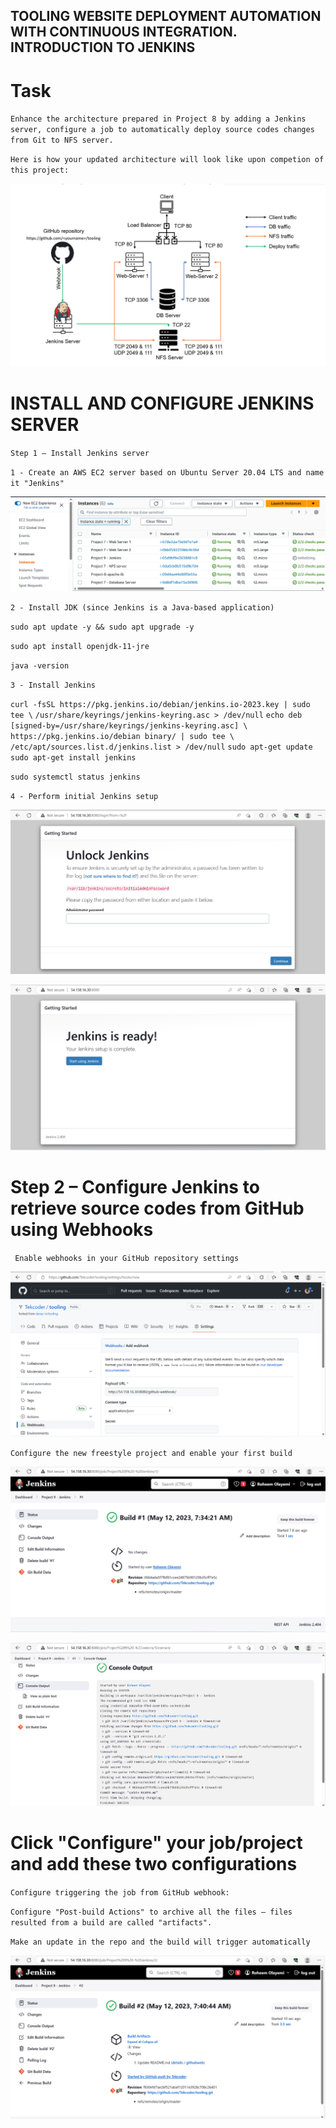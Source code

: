 ## TOOLING WEBSITE DEPLOYMENT AUTOMATION WITH CONTINUOUS INTEGRATION. INTRODUCTION TO JENKINS

# Task
`Enhance the architecture prepared in Project 8 by adding a Jenkins server, configure a job to automatically deploy source codes changes from Git to NFS server.`

`Here is how your updated architecture will look like upon competion of this project:`

![Project9-Architecture](./Images/Project9-Architecture.png)

# INSTALL AND CONFIGURE JENKINS SERVER

`Step 1 – Install Jenkins server`

`1 - Create an AWS EC2 server based on Ubuntu Server 20.04 LTS and name it "Jenkins"`

![Jenkins-Server](./Images/Jenkins-Server.png)

`2 - Install JDK (since Jenkins is a Java-based application)`

`sudo apt update -y && sudo apt upgrade -y`

`sudo apt install openjdk-11-jre`

`java -version`


`3 - Install Jenkins`

`curl -fsSL https://pkg.jenkins.io/debian/jenkins.io-2023.key | sudo tee \`
  `/usr/share/keyrings/jenkins-keyring.asc > /dev/null`
`echo deb [signed-by=/usr/share/keyrings/jenkins-keyring.asc] \`
  `https://pkg.jenkins.io/debian binary/ | sudo tee \`
  `/etc/apt/sources.list.d/jenkins.list > /dev/null`
`sudo apt-get update`
`sudo apt-get install jenkins`

`sudo systemctl status jenkins`

`4 - Perform initial Jenkins setup`

![jenkins-setup](./Images/jenkins-setup.png)

![jenkins-setup2](./Images/jenkins-setup2.png)

# Step 2 – Configure Jenkins to retrieve source codes from GitHub using Webhooks

` Enable webhooks in your GitHub repository settings`

![jenkins-github-webhook](./Images/jenkins-github-webhook.png)

`Configure the new freestyle project and enable your first build`

![first-build-jenkins](./Images/first-build-jenkins.png)

![jenkins-console-output1](./Images/jenkins-console-output1.png)

# Click "Configure" your job/project and add these two configurations

`Configure triggering the job from GitHub webhook:`

`Configure "Post-build Actions" to archive all the files – files resulted from a build are called "artifacts".`

`Make an update in the repo and the build will trigger automatically`

![second-build-jenkins](./Images/second-build-jenkins.png)



